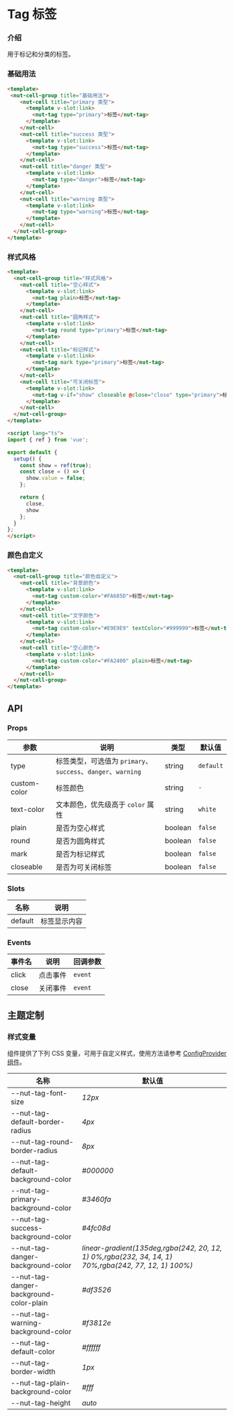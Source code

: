 # Tag 标签

### 介绍

用于标记和分类的标签。

### 基础用法

```html
<template>
 <nut-cell-group title="基础用法">
    <nut-cell title="primary 类型">
      <template v-slot:link>
        <nut-tag type="primary">标签</nut-tag>
      </template>
    </nut-cell>
    <nut-cell title="success 类型">
      <template v-slot:link>
        <nut-tag type="success">标签</nut-tag>
      </template>
    </nut-cell>
    <nut-cell title="danger 类型">
      <template v-slot:link>
        <nut-tag type="danger">标签</nut-tag>
      </template>
    </nut-cell>
    <nut-cell title="warning 类型">
      <template v-slot:link>
        <nut-tag type="warning">标签</nut-tag>
      </template>
    </nut-cell>
  </nut-cell-group>
</template>
```

### 样式风格

```html
<template>
  <nut-cell-group title="样式风格">
    <nut-cell title="空心样式">
      <template v-slot:link>
        <nut-tag plain>标签</nut-tag>
      </template>
    </nut-cell>
    <nut-cell title="圆角样式">
      <template v-slot:link>
        <nut-tag round type="primary">标签</nut-tag>
      </template>
    </nut-cell>
    <nut-cell title="标记样式">
      <template v-slot:link>
        <nut-tag mark type="primary">标签</nut-tag>
      </template>
    </nut-cell>
    <nut-cell title="可关闭标签">
      <template v-slot:link>
        <nut-tag v-if="show" closeable @close="close" type="primary">标签</nut-tag>
      </template>
    </nut-cell>
  </nut-cell-group>
</template>

<script lang="ts">
import { ref } from 'vue';

export default {
  setup() {
    const show = ref(true);
    const close = () => {
      show.value = false;
    };

    return {
      close,
      show
    };
  }
};
</script>
```

### 颜色自定义

```html
<template>
  <nut-cell-group title="颜色自定义">
    <nut-cell title="背景颜色">
      <template v-slot:link>
        <nut-tag custom-color="#FA685D">标签</nut-tag>
      </template>
    </nut-cell>
    <nut-cell title="文字颜色">
      <template v-slot:link>
        <nut-tag custom-color="#E9E9E9" textColor="#999999">标签</nut-tag>
      </template>
    </nut-cell>
    <nut-cell title="空心颜色">
      <template v-slot:link>
        <nut-tag custom-color="#FA2400" plain>标签</nut-tag>
      </template>
    </nut-cell>
  </nut-cell-group>
</template>
```

## API

### Props

| 参数         | 说明                                                         | 类型    | 默认值    |
| ------------ | ------------------------------------------------------------ | ------- | --------- |
| type         | 标签类型，可选值为 `primary`、`success`、`danger`、`warning` | string  | `default` |
| custom-color | 标签颜色                                                     | string  | `-`       |
| text-color   | 文本颜色，优先级高于 `color` 属性                            | string  | `white`   |
| plain        | 是否为空心样式                                               | boolean | `false`   |
| round        | 是否为圆角样式                                               | boolean | `false`   |
| mark         | 是否为标记样式                                               | boolean | `false`   |
| closeable    | 是否为可关闭标签                                             | boolean | `false`   |

### Slots

| 名称    | 说明         |
| ------- | ------------ |
| default | 标签显示内容 |

### Events

| 事件名 | 说明     | 回调参数 |
| ------ | -------- | -------- |
| click  | 点击事件 | `event`  |
| close  | 关闭事件 | `event`  |

## 主题定制

### 样式变量

组件提供了下列 CSS 变量，可用于自定义样式，使用方法请参考 [ConfigProvider 组件](/components/basic/configprovider)。

| 名称                                    | 默认值                                                                                               |
| --------------------------------------- | ---------------------------------------------------------------------------------------------------- |
| --nut-tag-font-size                     | _12px_                                                                                               |
| --nut-tag-default-border-radius         | _4px_                                                                                                |
| --nut-tag-round-border-radius           | _8px_                                                                                                |
| --nut-tag-default-background-color      | _#000000_                                                                                            |
| --nut-tag-primary-background-color      | _#3460fa_                                                                                            |
| --nut-tag-success-background-color      | _#4fc08d_                                                                                            |
| --nut-tag-danger-background-color       | _linear-gradient(135deg,rgba(242, 20, 12, 1) 0%,rgba(232, 34, 14, 1) 70%,rgba(242, 77, 12, 1) 100%)_ |
| --nut-tag-danger-background-color-plain | _#df3526_                                                                                            |
| --nut-tag-warning-background-color      | _#f3812e_                                                                                            |
| --nut-tag-default-color                 | _#ffffff_                                                                                            |
| --nut-tag-border-width                  | _1px_                                                                                                |
| --nut-tag-plain-background-color        | _#fff_                                                                                               |
| --nut-tag-height                        | _auto_                                                                                               |
